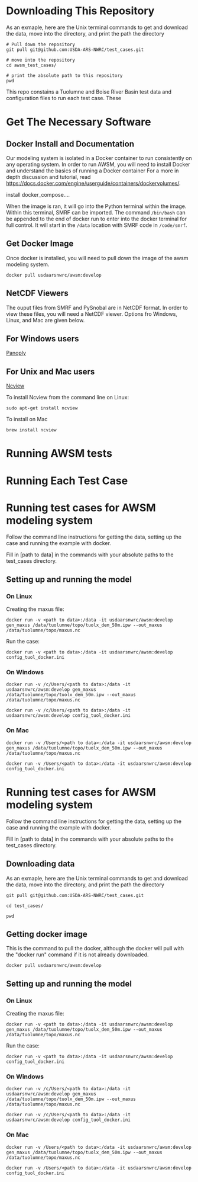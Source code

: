 # Downloading This Repository
As an exmaple, here are the Unix terminal commands to get and download the data,
move into the directory, and print the path the directory
```
# Pull down the repository
git pull git@github.com:USDA-ARS-NWRC/test_cases.git

# move into the repository
cd awsm_test_cases/

# print the absolute path to this repository
pwd
```

This repo constains a Tuolumne and Boise River Basin test data and configuration files to run each test case.
These

# Get The Necessary Software

## Docker Install and Documentation
Our modeling system is isolated in a Docker container to run consistently on any operating system. In order to run AWSM, you will need to install Docker and understand the basics of running a Docker container
For a more in depth discussion and tutorial, read
https://docs.docker.com/engine/userguide/containers/dockervolumes/.


install docker_compose....

When the image is ran, it will go into the Python terminal within the image.
Within this terminal, SMRF can be imported. The command `/bin/bash` can be
appended to the end of docker run to enter into the docker terminal for full
control. It will start in the `/data` location with SMRF code in `/code/smrf`.

## Get Docker Image
Once docker is installed, you will need to pull down the image of the awsm modeling system.
```
docker pull usdaarsnwrc/awsm:develop
```

## NetCDF Viewers
The ouput files from SMRF and PySnobal are in NetCDF format.
In order to view these files, you will need a NetCDF viewer. Options fro Windows, Linux, and Mac are given below.
## For Windows users
[Panoply](https://www.giss.nasa.gov/tools/panoply/)

## For Unix and Mac users
[Ncview](http://meteora.ucsd.edu/~pierce/ncview_home_page.html)

To install Ncview from the command line on Linux:
```
sudo apt-get install ncview
```
To install on Mac
```
brew install ncview
```
# Running AWSM tests

# Running Each Test Case

# Running test cases for AWSM modeling system
Follow the command line instructions for getting the data, setting up the case
and running the example with docker.

Fill in [path to data] in the commands with your absolute paths to the test_cases
directory.


## Setting up and running the model
### On Linux
Creating the maxus file:
```
docker run -v <path to data>:/data -it usdaarsnwrc/awsm:develop gen_maxus /data/tuolumne/topo/tuolx_dem_50m.ipw --out_maxus /data/tuolumne/topo/maxus.nc
```

Run the case:
```
docker run -v <path to data>:/data -it usdaarsnwrc/awsm:develop config_tuol_docker.ini
```


### On Windows

```
docker run -v /c/Users/<path to data>:/data -it usdaarsnwrc/awsm:develop gen_maxus /data/tuolumne/topo/tuolx_dem_50m.ipw --out_maxus /data/tuolumne/topo/maxus.nc
```
```
docker run -v /c/Users/<path to data>:/data -it usdaarsnwrc/awsm:develop config_tuol_docker.ini
```

### On Mac

```
docker run -v /Users/<path to data>:/data -it usdaarsnwrc/awsm:develop gen_maxus /data/tuolumne/topo/tuolx_dem_50m.ipw --out_maxus /data/tuolumne/topo/maxus.nc
```
```
docker run -v /Users/<path to data>:/data -it usdaarsnwrc/awsm:develop config_tuol_docker.ini
```
# Running test cases for AWSM modeling system
Follow the command line instructions for getting the data, setting up the case
and running the example with docker.

Fill in [path to data] in the commands with your absolute paths to the test_cases
directory.

## Downloading data
As an exmaple, here are the Unix terminal commands to get and download the data,
move into the directory, and print the path the directory
```
git pull git@github.com:USDA-ARS-NWRC/test_cases.git

cd test_cases/

pwd
```

## Getting docker image
This is the command to pull the docker, although the docker will pull with the "docker run"
command if it is not already downloaded.
```
docker pull usdaarsnwrc/awsm:develop
```

## Setting up and running the model
### On Linux
Creating the maxus file:
```
docker run -v <path to data>:/data -it usdaarsnwrc/awsm:develop gen_maxus /data/tuolumne/topo/tuolx_dem_50m.ipw --out_maxus /data/tuolumne/topo/maxus.nc
```

Run the case:
```
docker run -v <path to data>:/data -it usdaarsnwrc/awsm:develop config_tuol_docker.ini
```


### On Windows

```
docker run -v /c/Users/<path to data>:/data -it usdaarsnwrc/awsm:develop gen_maxus /data/tuolumne/topo/tuolx_dem_50m.ipw --out_maxus /data/tuolumne/topo/maxus.nc
```
```
docker run -v /c/Users/<path to data>:/data -it usdaarsnwrc/awsm:develop config_tuol_docker.ini
```

### On Mac

```
docker run -v /Users/<path to data>:/data -it usdaarsnwrc/awsm:develop gen_maxus /data/tuolumne/topo/tuolx_dem_50m.ipw --out_maxus /data/tuolumne/topo/maxus.nc
```
```
docker run -v /Users/<path to data>:/data -it usdaarsnwrc/awsm:develop config_tuol_docker.ini
```
